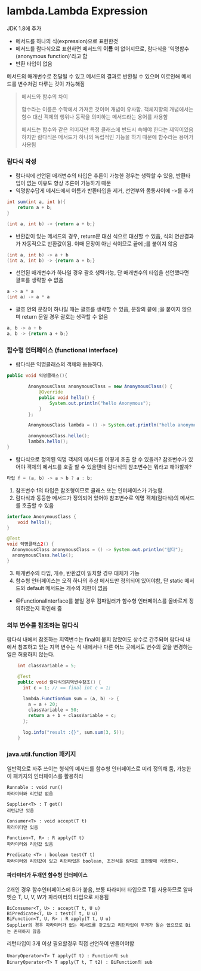 # lambda.Lambda Expression

JDK 1.8에 추가

- 메서드를 하나의 식(expression)으로 표현한것
- 메서드를 람다식으로 표현하면 메서드의 __이름__ 이 없어지므로, 람다식을 '익명함수(anonymous function)'라고 함
- 반환 타입이 없음

메서드의 매개변수로 전달될 수 있고 메서드의 결과로 반환될 수 있으며 이로인해 메서드를 변수처럼 다루는 것이 가능해짐

> 메서드와 함수의 차이
> 
> 함수라는 이름은 수학에서 가져온 것이며 개념이 유사함.
> 객체지향의 개념에서는 함수 대신 객체의 행위나 동작을 의미하는 메서드라는 용어를 사용함
>
> 메서드는 함수와 같은 의미지만 특정 클래스에 반드시 속해야 한다는 제약이있음
> 하지만 람다식은 메서드가 하나의 독립적인 기능을 하기 때문에 함수라는 용어가 사용됨

### 람다식 작성
- 람다식에 선언된 매개변수의 타입은 추론이 가능한 경우는 생략할 수 있음, 반환타입이 없는 이유도 항상 추론이 가능하기 때문
- 익명함수답게 메서드에서 이름과 반환타입을 제거, 선언부와 몸통사이에 ->를 추가
```java
int sum(int a, int b){
	return a + b;
}

(int a, int b) -> {return a + b;}
```
- 반환값이 있는 메서드의 경우, return문 대신 식으로 대신할 수 있음, 식의 연산결과가 자동적으로 반환값이됨. 이때 문장이 아닌 식이므로 끝에 ;를 붙이지 않음
 ```java
(int a, int b) -> a + b
(int a, int b) -> {return a + b;}
```
- 선언된 매개변수가 하나일 경우 괄호 생략가능, 단 매개변수의 타입을 선언했다면 괄호를 생략할 수 없음
```java
a -> a * a
(int a) -> a * a
```
- 괄호 안의 문장이 하나일 때는 괄호를 생략할 수 있음, 문장의 끝에 ;을 붙이지 않으며 return 문일 경우 괄호는 생략할 수 없음
```java
a, b -> a + b
a, b -> {return a + b;}
```

### 함수형 인터페이스 (functional interface)
 - 람다식은 익명클래스의 객체와 동등하다.
```java
public void 익명클래스(){

		AnonymousClass anonymousClass = new AnonymousClass() {
			@Override
			public void hello() {
				System.out.println("hello Anonymous");
			}
		};

		AnonymousClass lambda = () -> System.out.println("hello anonymous");

		anonymousClass.hello();
		lambda.hello();
}
```
 - 람다식으로 정의된 익명 객체의 메서드를 어떻게 호출 할 수 있을까?
  참조변수가 있어야 객체의 메서드를 호출 할 수 있을탠데 람다식의 참조변수는 뭐라고 해야할까?
```java
타입 f = (a, b) -> a > b ? a : b;
```
1. 참조변수 f의 타입은 참조형이므로 클래스 또는 인터페이스가 가능함.
2. 람다식과 동등한 메서드가 정의되어 있어야 참조변수로 익명 객체(람다식)의 메서드를 호출할 수 있음
```java
interface AnonymousClass {
	void hello();
}

@Test
void 익명클래스2() {
  AnonymousClass anonymousClass = () -> System.out.println("람다");
  anonymousClass.hello();
}
```
3. 매개변수의 타입, 개수, 반환값이 일치할 경우 대체가 가능
4. 함수형 인터페이스는 오직 하나의 추상 메서드만 정의되어 있어야함, 단 static 메서드와 default 메서드는 개수의 제한이 없음
- @FunctionalInterface를 붙일 경우 컴파일러가 함수형 인터페이스를 올바르게 정의하였는지 확인해 줌 

### 외부 변수를 참조하는 람다식
람다식 내에서 참조하는 지역변수는 final이 붙지 않았어도 상수로 간주되며 람다식 내에서 참조하고 있는 지역 변수는
식 내에서나 다른 어느 곳에서도 변수의 값을 변경하는 일은 허용하지 않는다.
```java
    int classVariable = 5;

    @Test
    public void 람다식의지역변수참조() {
      int c = 1; // == final int c = 1;
  
      lambda.FunctionSum sum = (a, b) -> {
        a = a + 20;
        classVariable = 50;
        return a + b + classVariable + c;
      };
  
      log.info("result :{}", sum.sum(3, 5));
    }
```
### java.util.function 패키지

일반적으로 자주 쓰이는 형식의 메서드를 함수형 인터페이스로 미리 정의해 둠, 가능한 이 패키지의 인터페이스를 활용하라
```text
Runnable : void run()
파라미터와 리턴값 없음

Supplier<T> : T get()
리턴값만 있음

Consumer<T> : void accept(T t)
파라미터만 있음

Function<T, R> : R apply(T t)
파라미터와 리턴값 있음 

Predicate <T> : boolean test(T t)
파라미터와 리턴값이 있고 리턴타입은 boolean, 조건식을 람다로 표현할때 사용한다.
```
#### 파라미터가 두개인 함수형 인터페이스
2개인 경우 함수인터페이스에 Bi가 붙음, 보통 파라미터 타입으로 T를 사용하므로 알파벳순 T, U, V, W가 파라미터의 타입으로 사용됨
```text
BiConsumer<T, U> : accept(T t, U u)
BiPredicate<T, U> : test(T t, U u)
BiFunction<T, U, R> : R apply(T t, U u)
Supplier의 경우 파라미터가 없는 메서드를 갖고있고 리턴타입이 두개가 될순 없으므로 Bi는 존재하지 않음
```
리턴타입이 3개 이상 필요할경우 직접 선언하여 만들어야함
```text
UnaryOperator<T> T apply(T t) : Function의 sub
BinaryOperator<T> T apply(T t, T t2) : BiFunction의 sub
```






